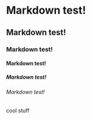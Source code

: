# Markdown test!
## Markdown test!
### Markdown test!
#### Markdown test!
##### Markdown test!
###### Markdown test!
cool stuff
